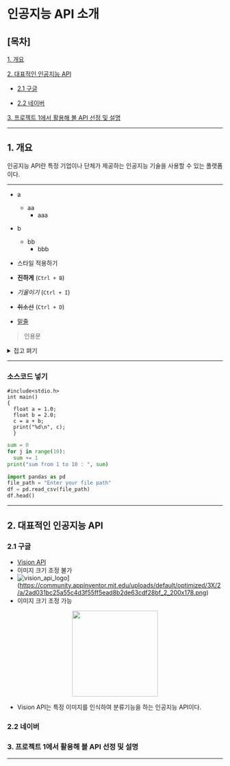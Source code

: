 # 인공지능 API 소개
## [목차]
[1. 개요](#1-개요)

[2. 대표적인 인공지능 API](#2-대표적인-인공지능-api)

- [2.1 구글](#21-구글)

- [2.2 네이버](#22-네이버)

[3. 프로젝트 1에서 활용해 볼 API 선정 및 설명](#3-프로젝트-1에서-활용해-볼-api-선정-및-설명)

***

## 1. 개요
인공지능 API란 특정 기업이나 단체가 제공하는 인공지능 기술을 사용할 수 있는 폴랫폼이다.
***
- a
  - aa
    - aaa
- b
  - bb
    - bbb

- 스타일 적용하기
- **진하게** (`Ctrl + B`)
- *기울이기* (`Ctrl + I`)
- <s>취소선</s> (`Ctrl + D`)
- <u>밑줄</u> 

> 인용문

<details><summary>접고 펴기</summary>
내용 작성하기</details>

***
### 소스코드 넣기
```
#include<stdio.h>
int main()
{
  float a = 1.0;
  float b = 2.0;
  c = a + b;
  print("%d\n", c);
  }
```
```python
sum = 0
for j in range(10):
  sum += 1
print("sum from 1 to 10 : ", sum)
```
```python
import pandas as pd
file_path = "Enter your file path"
df = pd.read_csv(file_path)
df.head()
```
***

## 2. 대표적인 인공지능 API
### 2.1 구글
- [Vision API](https://cloud.google.com/vision?utm_source=google&utm_medium=cpc&utm_campaign=japac-KR-all-en-dr-BKWS-all-hv-trial-PHR-dr-1605216&utm_content=text-ad-none-none-DEV_c-CRE_631194514224-ADGP_Hybrid%20%7C%20BKWS%20-%20BRO%20%7C%20Txt%20~%20AI%20&%20ML_Vision%20AI_google%20vision%20api_main-KWID_43700076510377423-aud-1644542956228%3Akwd-151378238431&userloc_1009875-network_g&utm_term=KW_google%20vision%20api&gclid=EAIaIQobChMIzIuDirGSgQMVqwh7Bx052QIHEAAYASAAEgKuwfD_BwE&gclsrc=aw.ds&hl=ko)
- 이미지 크기 조정 불가
- ![[vision_api_logo](./vision_api_logo.png)](https://community.appinventor.mit.edu/uploads/default/2ad031bc25a55c4d3f55ff5ead8b2de63cdf28bf)](https://community.appinventor.mit.edu/uploads/default/optimized/3X/2/a/2ad031bc25a55c4d3f55ff5ead8b2de63cdf28bf_2_200x178.png)
- 이미지 크기 조정 가능
<p align="center">
<img src="./vision_api_logo.png" width="200">
</p>


  - Vision API는 특정 이미지를 인식하여 분류기능을 하는 인공지능 API이다.

### 2.2 네이버

### 3. 프로젝트 1에서 활용해 볼 API 선정 및 설명
***



